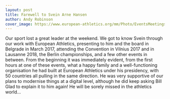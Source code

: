 ```yaml
---
layout: post
title: Farewell to Svein Arne Hansen
author: Andy Robinson
cover_image: https://www.european-athletics.org/mm/Photo/EventsMeetings/General/01/28/48/01/1284801_G08_W01.jpg
---
```


Our sport lost a great leader at the weekend.  We got to know Svein through our work with European Athletics, presenting to him and the board in Belgrade in March 2017, attending the Convention in Vilnius 2017 and in Lausanne 2018, the Berlin championships, and a few other events in between.  From the beginning it was immediately evident, from the first hours at one of these events, what a happy family and a well-functioning organisation he had built at European Athletics under his presidency, with 50 countries all pulling in the same direction.  He was very supportive of our plans to modernise things at a digital level, although he did keep asking Bill Glad to explain it to him again!  He will be sorely missed in the athletics world...
